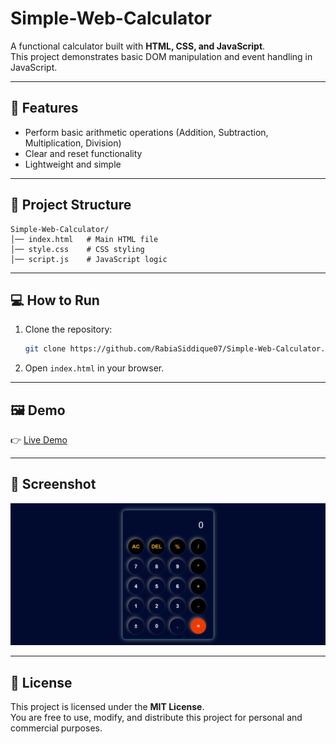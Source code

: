 # Simple-Web-Calculator

A functional calculator built with **HTML, CSS, and JavaScript**.  
This project demonstrates basic DOM manipulation and event handling in JavaScript.

---

## 🚀 Features
- Perform basic arithmetic operations (Addition, Subtraction, Multiplication, Division)
- Clear and reset functionality
- Lightweight and simple

---

## 📂 Project Structure
```
Simple-Web-Calculator/
│── index.html   # Main HTML file
│── style.css    # CSS styling
│── script.js    # JavaScript logic
```

---

## 💻 How to Run
1. Clone the repository:
   ```bash
   git clone https://github.com/RabiaSiddique07/Simple-Web-Calculator.git
   ```
2. Open `index.html` in your browser.

---

## 🖼️ Demo
👉 [Live Demo](https://RabiaSiddique07.github.io/Simple-Web-Calculator/)  



---

## 📸 Screenshot
![Calculator Screenshot](screenshot.png)  


---

## 📜 License
This project is licensed under the **MIT License**.  
You are free to use, modify, and distribute this project for personal and commercial purposes.
